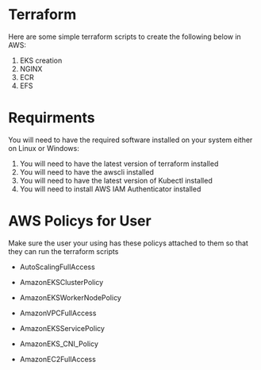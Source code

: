 # Terraform
Here are some simple terraform scripts to create the following below in AWS:
  1. EKS creation 
  2. NGINX 
  3. ECR
  4. EFS

# Requirments
You will need to have the required software installed on your system either on Linux or Windows: 
  1. You will need to have the latest version of terraform installed
  2. You will need to have the awscli installed
  3. You will need to have the latest version of Kubectl installed 
  4. You will need to install AWS IAM Authenticator installed 
  
# AWS Policys for User
Make sure the user your using has these policys attached to them so that they can run the terraform scripts
  * AutoScalingFullAccess
	
  * AmazonEKSClusterPolicy
	
  * AmazonEKSWorkerNodePolicy
	
  * AmazonVPCFullAccess
	
  * AmazonEKSServicePolicy
	
  * AmazonEKS_CNI_Policy
	
  * AmazonEC2FullAccess
